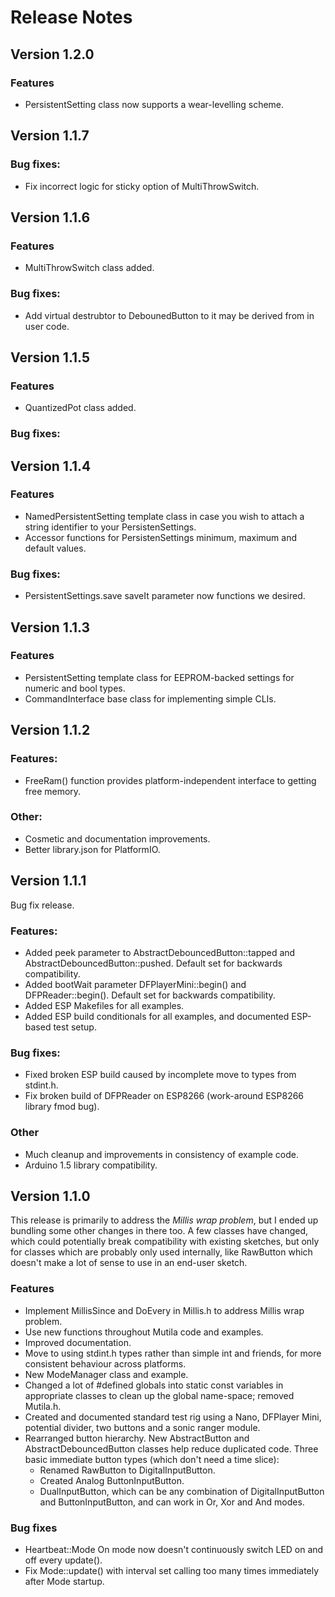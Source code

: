 # Release Notes

## Version 1.2.0
### Features
- PersistentSetting class now supports a wear-levelling scheme.

## Version 1.1.7
### Bug fixes:
- Fix incorrect logic for sticky option of MultiThrowSwitch.

## Version 1.1.6
### Features
- MultiThrowSwitch class added.

### Bug fixes:
- Add virtual destrubtor to DebounedButton to it may be derived from in user code.

## Version 1.1.5

### Features
- QuantizedPot class added.

### Bug fixes:

## Version 1.1.4

### Features
- NamedPersistentSetting template class in case you wish to attach a string identifier to your PersistenSettings.
- Accessor functions for PersistenSettings minimum, maximum and default values.

### Bug fixes:
- PersistentSettings.save saveIt parameter now functions we desired.

## Version 1.1.3

### Features
- PersistentSetting template class for EEPROM-backed settings for numeric and bool types.
- CommandInterface base class for implementing simple CLIs.

## Version 1.1.2

### Features:
- FreeRam() function provides platform-independent interface to getting free memory.

### Other:
- Cosmetic and documentation improvements.
- Better library.json for PlatformIO.

## Version 1.1.1

Bug fix release.

### Features:
- Added peek parameter to AbstractDebouncedButton::tapped and AbstractDebouncedButton::pushed. Default set for backwards compatibility.
- Added bootWait parameter DFPlayerMini::begin() and DFPReader::begin(). Default set for backwards compatibility.
- Added ESP Makefiles for all examples.
- Added ESP build conditionals for all examples, and documented ESP-based test setup.

### Bug fixes:
- Fixed broken ESP build caused by incomplete move to types from stdint.h.
- Fix broken build of DFPReader on ESP8266 (work-around ESP8266 library fmod bug).

### Other
- Much cleanup and improvements in consistency of example code.
- Arduino 1.5 library compatibility.

## Version 1.1.0

This release is primarily to address the *Millis wrap problem*, but I ended up bundling some other changes in there too.  A few classes have changed, which could potentially break compatibility with existing sketches, but only for classes which are probably only used internally, like RawButton which doesn't make a lot of sense to use in an end-user sketch.

### Features
- Implement MillisSince and DoEvery in Millis.h to address Millis wrap problem.
- Use new functions throughout Mutila code and examples.
- Improved documentation.
- Move to using stdint.h types rather than simple int and friends, for more consistent behaviour across platforms.
- New ModeManager class and example.
- Changed a lot of #defined globals into static const variables in appropriate classes to clean up the global name-space; removed Mutila.h.
- Created and documented standard test rig using a Nano, DFPlayer Mini, potential divider, two buttons and a sonic ranger module.
- Rearranged button hierarchy. New AbstractButton and AbstractDebouncedButton classes help reduce duplicated code. Three basic immediate button types (which don't need a time slice):
    - Renamed RawButton to DigitalInputButton.
    - Created Analog ButtonInputButton.
    - DualInputButton, which can be any combination of DigitalInputButton and ButtonInputButton, and can work in Or, Xor and And modes.

### Bug fixes
- Heartbeat::Mode On mode now doesn't continuously switch LED on and off every update().
- Fix Mode::update() with interval set calling too many times immediately after Mode startup.

